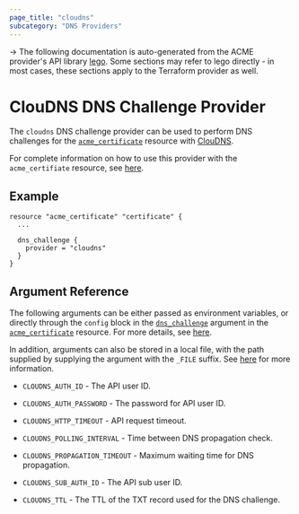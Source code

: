```yaml
---
page_title: "cloudns"
subcategory: "DNS Providers"
---
```


-> The following documentation is auto-generated from the ACME
provider's API library [lego](https://go-acme.github.io/lego/).  Some
sections may refer to lego directly - in most cases, these sections
apply to the Terraform provider as well.

# ClouDNS DNS Challenge Provider

The `cloudns` DNS challenge provider can be used to perform DNS challenges for
the [`acme_certificate`][resource-acme-certificate] resource with
[ClouDNS](https://www.cloudns.net).

[resource-acme-certificate]: ../resources/certificate.md

For complete information on how to use this provider with the `acme_certifiate`
resource, see [here][resource-acme-certificate-dns-challenges].

[resource-acme-certificate-dns-challenges]: ./certificate.md#using-dns-challenges

## Example

```hcl
resource "acme_certificate" "certificate" {
  ...

  dns_challenge {
    provider = "cloudns"
  }
}
```
## Argument Reference

The following arguments can be either passed as environment variables, or
directly through the `config` block in the
[`dns_challenge`][resource-acme-certificate-dns-challenge-arg] argument in the
[`acme_certificate`][resource-acme-certificate] resource. For more details, see
[here][resource-acme-certificate-dns-challenges].

[resource-acme-certificate-dns-challenge-arg]: ./certificate.md#dns_challenge

In addition, arguments can also be stored in a local file, with the path
supplied by supplying the argument with the `_FILE` suffix. See
[here][acme-certificate-file-arg-example] for more information.

[acme-certificate-file-arg-example]: ./certificate.md#using-variable-files-for-provider-arguments

* `CLOUDNS_AUTH_ID` - The API user ID.
* `CLOUDNS_AUTH_PASSWORD` - The password for API user ID.

* `CLOUDNS_HTTP_TIMEOUT` - API request timeout.
* `CLOUDNS_POLLING_INTERVAL` - Time between DNS propagation check.
* `CLOUDNS_PROPAGATION_TIMEOUT` - Maximum waiting time for DNS propagation.
* `CLOUDNS_SUB_AUTH_ID` - The API sub user ID.
* `CLOUDNS_TTL` - The TTL of the TXT record used for the DNS challenge.


